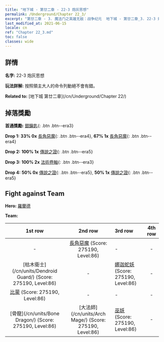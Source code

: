 ```yaml
---
title: "地下城 - 第廿二章 - 22-3 炮灰思想"
permalink: /Underground/Chapter 22_3/
excerpt: "第廿二章 - 3. 魔法门之英雄无敌：战争纪元  地下城 - 第廿二章_3. 22-3 炮灰思想"
last_modified_at: 2021-06-15
locale: cn
ref: "Chapter 22_3.md"
toc: false
classes: wide
---
```


## 詳情

 **名字:** 22-3 炮灰思想

 **玩法詳解:**       按照領主大人的命令列動絕不會有錯。

 **Related to:** [地下城 第廿二章](/cn/Underground/Chapter 22/)

## 掉落獎勵

 **首通獎勵:** [銀鑰匙](/cn/Items/con_693/){: .btn .btn--era3}

 **Drop 1:** **33% 0x** [長角惡魔](/cn/Items/unt_229/){: .btn .btn--era4}, **67% 1x** [長角惡魔](/cn/Items/unt_229/){: .btn .btn--era4}

 **Drop 2:** **100% 1x** [傳說之證](/cn/Items/mat_88/){: .btn .btn--era5}

 **Drop 3:** **100% 2x** [法術卷軸](/cn/Items/con_694/){: .btn .btn--era3}

 **Drop 4:** **50% 0x** [傳說之證](/cn/Items/mat_81/){: .btn .btn--era5}, **50% 1x** [傳說之證](/cn/Items/mat_81/){: .btn .btn--era5}


## Fight against Team
 **Hero:** [羅蘭德](/cn/heroes/Roland/)

 **Team:**


  | 1st row | 2nd row | 3rd row | 4th row |
  |:----:|:----:|:----|:----:|
  | - | [長角惡魔](/cn/units/Demon/) (Score: 275190, Level:86)  | - | - |
  | [枯木衛士](/cn/units/Dendroid Guard/) (Score: 275190, Level:86)  | - | [娜迦蛇妖](/cn/units/Naga/) (Score: 275190, Level:86)  | - |
  | [比蒙](/cn/units/Behemoth/) (Score: 275190, Level:86)  | - | - | - |
  | [骨龍](/cn/units/Bone Dragon/) (Score: 275190, Level:86)  | [大法師](/cn/units/Arch Mage/) (Score: 275190, Level:86)  | [巫妖](/cn/units/Lich/) (Score: 275190, Level:86)  | - |


